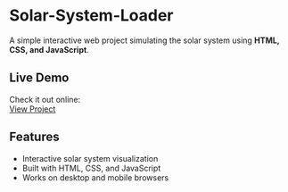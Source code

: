 # Solar-System-Loader

A simple interactive web project simulating the solar system using **HTML, CSS, and JavaScript**.  

## Live Demo
Check it out online:  
[View Project](https://setayeshfarzam.github.io/Solar-System-Loader/)

## Features
- Interactive solar system visualization
- Built with HTML, CSS, and JavaScript
- Works on desktop and mobile browsers
